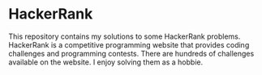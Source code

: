 # HackerRank
This repository contains my solutions to some HackerRank problems.
HackerRank is a competitive programming website that provides coding challenges and programming contests. There are hundreds of challenges available on the website. I enjoy solving them as a hobbie.
